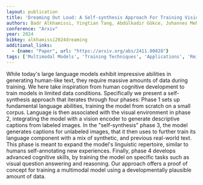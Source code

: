 ```yaml
---
layout: publication
title: 'Dreaming Out Loud: A Self-synthesis Approach For Training Vision-language Models With Developmentally Plausible Data'
authors: Badr Alkhamissi, Yingtian Tang, Abdülkadir Gökce, Johannes Mehrer, Martin Schrimpf
conference: "Arxiv"
year: 2024
bibkey: alkhamissi2024dreaming
additional_links:
  - {name: "Paper", url: "https://arxiv.org/abs/2411.00828"}
tags: ['Multimodal Models', 'Training Techniques', 'Applications', 'Reinforcement Learning']
---
```

While today's large language models exhibit impressive abilities in
generating human-like text, they require massive amounts of data during
training. We here take inspiration from human cognitive development to train
models in limited data conditions. Specifically we present a self-synthesis
approach that iterates through four phases: Phase 1 sets up fundamental
language abilities, training the model from scratch on a small corpus. Language
is then associated with the visual environment in phase 2, integrating the
model with a vision encoder to generate descriptive captions from labeled
images. In the "self-synthesis" phase 3, the model generates captions for
unlabeled images, that it then uses to further train its language component
with a mix of synthetic, and previous real-world text. This phase is meant to
expand the model's linguistic repertoire, similar to humans self-annotating new
experiences. Finally, phase 4 develops advanced cognitive skills, by training
the model on specific tasks such as visual question answering and reasoning.
Our approach offers a proof of concept for training a multimodal model using a
developmentally plausible amount of data.
